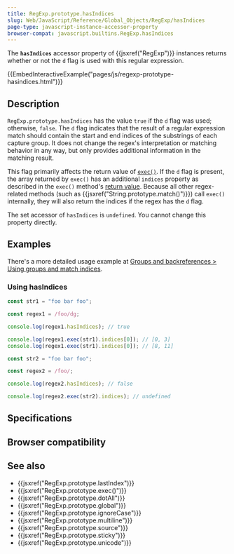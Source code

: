 ```yaml
---
title: RegExp.prototype.hasIndices
slug: Web/JavaScript/Reference/Global_Objects/RegExp/hasIndices
page-type: javascript-instance-accessor-property
browser-compat: javascript.builtins.RegExp.hasIndices
---
```




The **`hasIndices`** accessor property of {{jsxref("RegExp")}} instances returns whether or not the `d` flag is used with this regular expression.

{{EmbedInteractiveExample("pages/js/regexp-prototype-hasindices.html")}}

## Description

`RegExp.prototype.hasIndices` has the value `true` if the `d` flag was used; otherwise, `false`. The `d` flag indicates that the result of a regular expression match should contain the start and end indices of the substrings of each capture group. It does not change the regex's interpretation or matching behavior in any way, but only provides additional information in the matching result.

This flag primarily affects the return value of [`exec()`](/Web/JavaScript/Reference/Global_Objects/RegExp/exec). If the `d` flag is present, the array returned by `exec()` has an additional `indices` property as described in the `exec()` method's [return value](/Web/JavaScript/Reference/Global_Objects/RegExp/exec#return_value). Because all other regex-related methods (such as {{jsxref("String.prototype.match()")}}) call `exec()` internally, they will also return the indices if the regex has the `d` flag.

The set accessor of `hasIndices` is `undefined`. You cannot change this property directly.

## Examples

There's a more detailed usage example at [Groups and backreferences > Using groups and match indices](/Web/JavaScript/Guide/Regular_expressions/Groups_and_backreferences#using_groups_and_match_indices).

### Using hasIndices

```js
const str1 = "foo bar foo";

const regex1 = /foo/dg;

console.log(regex1.hasIndices); // true

console.log(regex1.exec(str1).indices[0]); // [0, 3]
console.log(regex1.exec(str1).indices[0]); // [8, 11]

const str2 = "foo bar foo";

const regex2 = /foo/;

console.log(regex2.hasIndices); // false

console.log(regex2.exec(str2).indices); // undefined
```

## Specifications



## Browser compatibility



## See also

- {{jsxref("RegExp.prototype.lastIndex")}}
- {{jsxref("RegExp.prototype.exec()")}}
- {{jsxref("RegExp.prototype.dotAll")}}
- {{jsxref("RegExp.prototype.global")}}
- {{jsxref("RegExp.prototype.ignoreCase")}}
- {{jsxref("RegExp.prototype.multiline")}}
- {{jsxref("RegExp.prototype.source")}}
- {{jsxref("RegExp.prototype.sticky")}}
- {{jsxref("RegExp.prototype.unicode")}}
